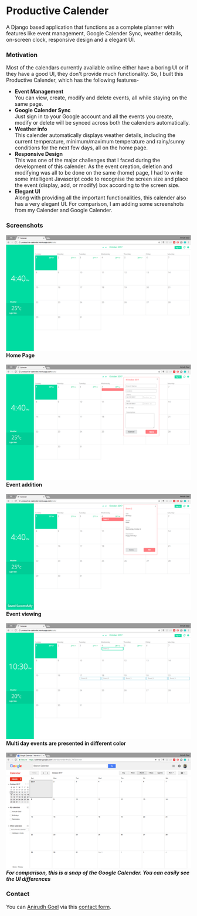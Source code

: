 # Productive Calender

A Django based application that functions as a complete planner with features like event management, Google Calender Sync, weather details, on-screen clock, responsive design and a elegant UI.

### Motivation

Most of the calendars currently available online either have a boring UI or if they have a good UI, they don't provide much functionality. So, I built this Productive Calender, which has the following features-

- **Event Management**<br>You can view, create, modify and delete events, all while staying on the same page.
- **Google Calender Sync**<br>Just sign in to your Google account and all the events you create, modify or delete will be synced across both the calenders automatically.
- **Weather info**<br>This calender automatically displays weather details, including the current temperature, minimum/maximum temperature and rainy/sunny conditions for the next few days, all on the home page.
- **Responsive Design**<br>This was one of the major challenges that I faced during the development of this calender. As the event creation, deletion and modifying was all to be done on the same (home) page, I had to write some intelligent Javascript code to recognise the screen size and place the event (display, add, or modify) box according to the screen size.
- **Elegant UI**<br>Along with providing all the important functionalities, this calender also has a very elegant UI. For comparison, I am adding some screenshots from my Calender and Google Calender.


### Screenshots
![Home Page](calender/static/calender/ss/ss1.png)
**Home Page**
<br><br>
![Event add](calender/static/calender/ss/ss2.png)
**Event addition**
<br><br>
![Event view](calender/static/calender/ss/ss3.png)
**Event viewing**
<br><br>
![Multi day event](calender/static/calender/ss/ss4.png)
**Multi day events are presented in different color**
<br><br>
![Comparison](calender/static/calender/ss/ss5.png)
**_For comparison, this is a snap of the Google Calender. You can easily see the UI differences_**


### Contact

You can [Anirudh Goel](http://anirudhgoel.me) via this [contact form](https://anirudhgoel.typeform.com/to/LUFqDL).